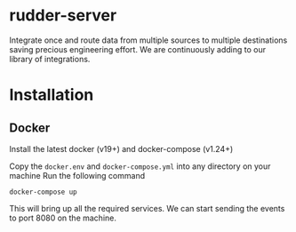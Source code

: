 # rudder-server
Integrate once and route data from multiple sources to multiple destinations saving precious engineering effort. We are continuously adding to our library of integrations.

# Installation

## Docker

Install the latest docker (v19+) and docker-compose (v1.24+)

Copy the `docker.env` and `docker-compose.yml` into any directory on your machine
Run the following command

```
docker-compose up
```

This will bring up all the required services. We can start sending the events to port 8080 on the machine.
